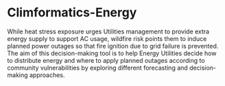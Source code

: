 # Climformatics-Energy

While heat stress exposure urges Utilities management to provide extra energy supply to support AC usage, wildfire risk points them to induce planned power outages so that fire ignition due to grid failure is prevented. The aim of this decision-making tool is to help Energy Utilities decide how to distribute energy and where to apply planned outages according to community vulnerabilities by exploring different forecasting and decision-making approaches. 
